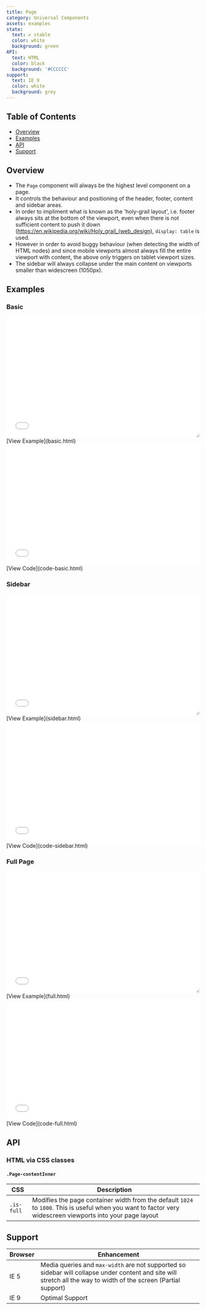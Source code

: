 ```yaml
---
title: Page
category: Universal Components
assets: examples
state:
  text: ✔ stable
  color: white
  background: green
API:
  text: HTML
  color: black
  background: '#CCCCCC'
support:
  text: IE 9
  color: white
  background: grey
---
```


## Table of Contents
- [Overview](#overview)
- [Examples](#examples)
- [API](#api)
- [Support](#support)

## Overview

- The `Page` component will always be the highest level component on a page.
- It controls the behaviour and positioning of the header, footer, content and sidebar areas.
- In order to impliment what is known as the 'holy-grail layout', i.e. footer always sits at the bottom of the viewport, even when there is not sufficient content to push it down (https://en.wikipedia.org/wiki/Holy_grail_(web_design), `display: table` is used.
- However in order to avoid buggy behaviour (when detecting the width of HTML nodes) and since mobile viewports almost always fill the entire viewport with content, the above only triggers on tablet viewport sizes.
- The sidebar will always collapse under the main content on viewports smaller than widescreen (1050px).

## Examples

### Basic
<iframe style="resize: horizontal;" width="100%" height="315" src="basic.html" frameborder="0" allowfullscreen></iframe>
[View Example](basic.html)

<iframe width="100%" height="315" src="code-basic.html" frameborder="0" allowfullscreen></iframe>
[View Code](code-basic.html)

### Sidebar
<iframe style="resize: horizontal;" width="100%" height="315" src="sidebar.html" frameborder="0" allowfullscreen></iframe>
[View Example](sidebar.html)

<iframe width="100%" height="315" src="code-sidebar.html" frameborder="0" allowfullscreen></iframe>
[View Code](code-sidebar.html)

### Full Page
<iframe style="resize: horizontal;" width="100%" height="315" src="full.html" frameborder="0" allowfullscreen></iframe>
[View Example](full.html)

<iframe width="100%" height="315" src="code-full.html" frameborder="0" allowfullscreen></iframe>
[View Code](code-full.html)


## API

### HTML via CSS classes

#### `.Page-contentInner`

| CSS | Description |
|---|---|
| `.is-full` | Modifies the page container width from the default `1024` to `1800`. This is useful when you want to factor very widescreen viewports into your page layout |

## Support

| Browser | Enhancement |
|---|---|
| IE 5 | Media queries and `max-width` are not supported so sidebar will collapse under content and site will stretch all the way to width of the screen (Partial support) |
| IE 9 | Optimal Support |